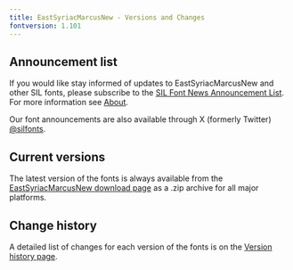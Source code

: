 ```yaml
---
title: EastSyriacMarcusNew - Versions and Changes
fontversion: 1.101
---
```


## Announcement list

If you would like stay informed of updates to EastSyriacMarcusNew and other SIL fonts, please subscribe to the [SIL Font News Announcement List](https://groups.google.com/a/groups.sil.org/forum/#!forum/sil-font-news). For more information see [About](about.md).

Our font announcements are also available through X (formerly Twitter) [\@silfonts](https://x.com/silfonts).

## Current versions

The latest version of the fonts is always available from the [EastSyriacMarcusNew download page](https://github.com/silnrsi/font-east-syriac-marcus-new/releases) as a .zip archive for all major platforms.

## Change history

A detailed list of changes for each version of the fonts is on the [Version history page](history.md).
